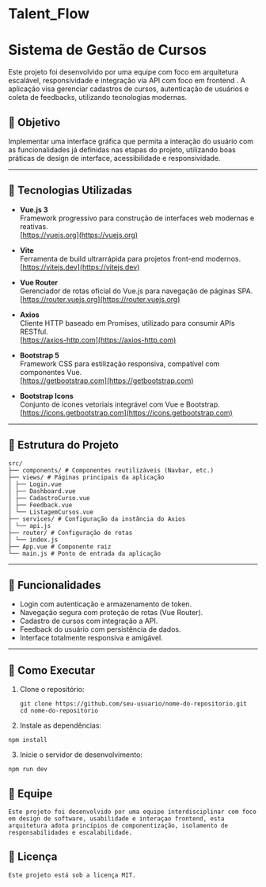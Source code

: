 # Talent_Flow
# Sistema de Gestão de Cursos

Este projeto foi desenvolvido por uma equipe com foco em arquitetura escalável, responsividade e integração via API com foco em frontend . A aplicação visa gerenciar cadastros de cursos, autenticação de usuários e coleta de feedbacks, utilizando tecnologias modernas.

## 🎯 Objetivo

Implementar uma interface gráfica que permita a interação do usuário com as funcionalidades já definidas nas etapas do projeto, utilizando boas práticas de design de interface, acessibilidade e responsividade.

---

## 🧠 Tecnologias Utilizadas

- **Vue.js 3**  
  Framework progressivo para construção de interfaces web modernas e reativas.  
   [https://vuejs.org](https://vuejs.org)

- **Vite**  
  Ferramenta de build ultrarrápida para projetos front-end modernos.  
  [https://vitejs.dev](https://vitejs.dev)

- **Vue Router**  
  Gerenciador de rotas oficial do Vue.js para navegação de páginas SPA.  
  [https://router.vuejs.org](https://router.vuejs.org)

- **Axios**  
  Cliente HTTP baseado em Promises, utilizado para consumir APIs RESTful.  
  [https://axios-http.com](https://axios-http.com)

- **Bootstrap 5**  
  Framework CSS para estilização responsiva, compatível com componentes Vue.  
  [https://getbootstrap.com](https://getbootstrap.com)

- **Bootstrap Icons**  
  Conjunto de ícones vetoriais integrável com Vue e Bootstrap.  
   [https://icons.getbootstrap.com](https://icons.getbootstrap.com)

---

## 📁 Estrutura do Projeto

```
src/
├── components/ # Componentes reutilizáveis (Navbar, etc.)
├── views/ # Páginas principais da aplicação
│ ├── Login.vue
│ ├── Dashboard.vue
│ ├── CadastroCurso.vue
│ ├── Feedback.vue
│ └── ListagemCursos.vue
├── services/ # Configuração da instância do Axios
│ └── api.js
├── router/ # Configuração de rotas
│ └── index.js
├── App.vue # Componente raiz
└── main.js # Ponto de entrada da aplicação

```
---

## 🔐 Funcionalidades

- Login com autenticação e armazenamento de token.
- Navegação segura com proteção de rotas (Vue Router).
- Cadastro de cursos com integração a API.
- Feedback do usuário com persistência de dados.
- Interface totalmente responsiva e amigável.

---

## 🚀 Como Executar

1. Clone o repositório:
   ```
   git clone https://github.com/seu-usuario/nome-do-repositorio.git
   cd nome-do-repositorio
   ```
2. Instale as dependências:

```
npm install

```
3. Inicie o servidor de desenvolvimento:

```
npm run dev

```
## 🤝 Equipe

```
Este projeto foi desenvolvido por uma equipe ínterdisciplinar com foco em design de software, usabilidade e interaçao frontend, esta arquitetura adota princípios de componentização, isolamento de responsabilidades e escalabilidade.

```

## 📄 Licença

```
Este projeto está sob a licença MIT.

```